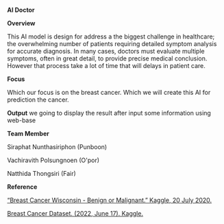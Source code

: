 ****AI Doctor****

**Overview**

This AI model is design for address a the biggest challenge in healthcare; the overwhelming number of patients requiring detailed symptom analysis for accurate diagnosis.
In many cases, doctors must evaluate multiple symptoms, often in great detail, to provide precise medical conclusion. However that process take a lot of time that will delays in patient care.

**Focus**

Which our focus is on the breast cancer. Which we will create this AI for prediction the cancer.

**Output**
we going to display the result after input some information using web-base

**Team Member**

Siraphat Nunthasiriphon (Punboon)

Vachiravith Polsungnoen (O'por)

Natthida Thongsiri (Fair)



**Reference**

[“Breast Cancer Wisconsin - Benign or Malignant.” Kaggle, 20 July 2020.](https://www.kaggle.com/datasets/ninjacoding/breast-cancer-wisconsin-benign-or-malignant)

[Breast Cancer Dataset. (2022, June 17). Kaggle.](https://www.kaggle.com/datasets/nancyalaswad90/breast-cancer-dataset/data) 